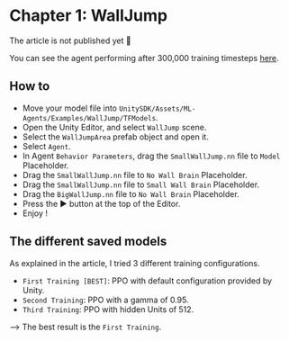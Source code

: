 # Chapter 1: WallJump

The article is not published yet 🚧

You can see the agent performing after 300,000 training timesteps [here](https://youtu.be/BeVhuZNW1pM).

## How to

- Move your model file into `UnitySDK/Assets/ML-Agents/Examples/WallJump/TFModels`.
- Open the Unity Editor, and select `WallJump` scene.
- Select the `WallJumpArea` prefab object and open it.
- Select `Agent`.
- In Agent `Behavior Parameters`, drag the `SmallWallJump.nn` file to `Model` Placeholder.
- Drag the `SmallWallJump.nn` file to `No Wall Brain` Placeholder.
- Drag the `SmallWallJump.nn` file to `Small Wall Brain` Placeholder.
- Drag the `BigWallJump.nn` file to `No Wall Brain` Placeholder.
- Press the ▶️ button at the top of the Editor.
- Enjoy !

## The different saved models

As explained in the article, I tried 3 different training configurations.

- `First Training [BEST]`: PPO with default configuration provided by Unity.
- `Second Training`: PPO with a gamma of 0.95.
- `Third Training`: PPO with hidden Units of 512.

--> The best result is the `First Training`.

